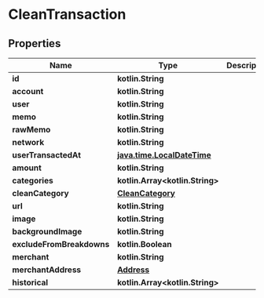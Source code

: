 
# CleanTransaction

## Properties
Name | Type | Description | Notes
------------ | ------------- | ------------- | -------------
**id** | **kotlin.String** |  | 
**account** | **kotlin.String** |  | 
**user** | **kotlin.String** |  | 
**memo** | **kotlin.String** |  | 
**rawMemo** | **kotlin.String** |  | 
**network** | **kotlin.String** |  |  [optional]
**userTransactedAt** | [**java.time.LocalDateTime**](java.time.LocalDateTime.md) |  |  [optional]
**amount** | **kotlin.String** |  | 
**categories** | **kotlin.Array&lt;kotlin.String&gt;** |  | 
**cleanCategory** | [**CleanCategory**](CleanCategory.md) |  | 
**url** | **kotlin.String** |  |  [optional]
**image** | **kotlin.String** |  |  [optional]
**backgroundImage** | **kotlin.String** |  |  [optional]
**excludeFromBreakdowns** | **kotlin.Boolean** |  | 
**merchant** | **kotlin.String** |  |  [optional]
**merchantAddress** | [**Address**](Address.md) |  |  [optional]
**historical** | **kotlin.Array&lt;kotlin.String&gt;** |  | 



